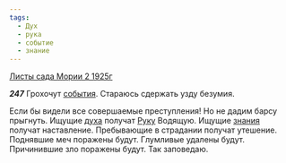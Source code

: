 ```yaml
---
tags:
  - Дух
  - рука
  - событие
  - знание
---
```


[Листы сада Мории 2 1925г](https://127.0.0.1:4002/agni/1925)

___247___
Грохочут [события](../../../tags/#событие). Стараюсь сдержать узду безумия.   

Если бы видели все совершаемые преступления! Но не дадим барсу прыгнуть. Ищущие [духа](../../../tags/#Дух) получат [Руку](../../../tags/#рука) Водящую. Ищущие [знания](../../../tags/#знание) получат наставление. Пребывающие в страдании получат утешение. Поднявшие меч поражены будут. Глумливые удалены будут. Причинившие зло поражены будут. Так заповедаю.   

